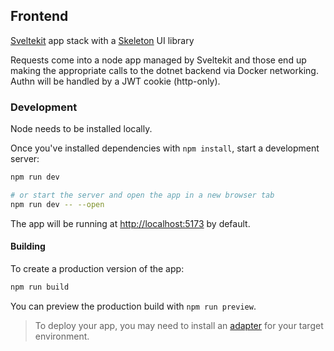 ## Frontend

[Sveltekit](https://kit.svelte.dev) app stack with a [Skeleton](https://www.skeleton.dev/) UI library

Requests come into a node app managed by Sveltekit and those end up making the appropriate calls to the dotnet backend via Docker networking.  Authn will be handled by a JWT cookie (http-only).

### Development

Node needs to be installed locally.

Once you've installed dependencies with `npm install`, start a development server:

```bash
npm run dev

# or start the server and open the app in a new browser tab
npm run dev -- --open
```

The app will be running at [http://localhost:5173](http://localhost:5173) by default.

#### Building

To create a production version of the app:

```bash
npm run build
```

You can preview the production build with `npm run preview`.

> To deploy your app, you may need to install an [adapter](https://kit.svelte.dev/docs/adapters) for your target environment.
